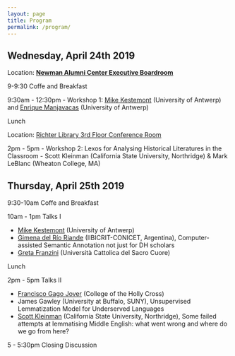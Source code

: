 ```yaml
---
layout: page
title: Program
permalink: /program/
---
```


## Wednesday, April 24th 2019

Location: [**Newman Alumni Center Executive Boardroom**](https://www.google.com/maps/place/Newman+Alumni+Center,+6200+San+Amaro+Dr,+Coral+Gables,+FL+33146/@25.7114757,-80.2858883,17z/data=!3m1!4b1!4m5!3m4!1s0x88d9c7f942144105:0x517a3c76081d14d!8m2!3d25.7114757!4d-80.2836996)

9-9:30 Coffe and Breakfast 

9:30am - 12:30pm - Workshop 1: [Mike Kestemont](http://www.mike-kestemont.org/) (University of Antwerp) and [Enrique Manjavacas](https://www.uantwerpen.be/en/projects/mind-bending-grammars/team/enrique-manjavacas/)  (University of Antwerp) 

Lunch 

Location: [Richter Library 3rd Floor Conference Room](https://www.google.com/maps/place/University+of+Miami+Richter+Library/@25.721262,-80.27865,15z/data=!4m2!3m1!1s0x0:0x9a1fae2d87d9c44a?ved=2ahUKEwiv9Zfr0qTgAhVSx1kKHUfSAFMQ_BIwCnoECAYQCA) 

2pm - 5pm - Workshop 2: Lexos for Analysing Historical Literatures in the Classroom - Scott Kleinman (California State University, Northridge) & Mark LeBlanc (Wheaton College, MA)


## Thursday, April 25th 2019 

9:30-10am Coffe and Breakfast 

10am - 1pm Talks I
 
* [Mike Kestemont](http://www.mike-kestemont.org/) (University of Antwerp)
* [Gimena del Río Riande](http://www.iibicrit-conicet.gov.ar/wordpress/quienes-somos/miembros/dra-maria-gimena-del-rio/) (IIBICRIT-CONICET, Argentina), Computer-assisted Semantic Annotation not just for DH scholars
* [Greta Franzini](http://www.gretafranzini.com/) (Università Cattolica del Sacro Cuore)

Lunch 

2pm - 5pm Talks II
* [Francisco Gago Jover](https://www.holycross.edu/academics/programs/spanish/faculty/francisco-gago-jover) (College of the Holly Cross)
* James Gawley (University at Buffalo, SUNY), Unsupervised Lemmatization Model for Underserved Languages
* [Scott Kleinman](https://www.csun.edu/humanities/english/scott-kleinman) (California State University, Northridge), Some failed attempts at lemmatising Middle English: what went wrong and where do we go from here?

5 - 5:30pm Closing Discussion 





